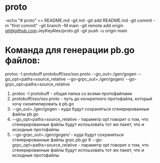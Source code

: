 # proto

-echo "# proto" >> README.md
-git init
-git add README.md
-git commit -m "first commit"
-git branch -M main
-git remote add origin git@github.com:JeyKeyAlex/proto.git
-git push -u origin main

# Команда для генерации pb.go файлов:

protoc -I protobuff protobuff/sso/sso.proto --go_out=./gen/gogen --go_opt=paths=source_relative --go-grpc_out=./gen/gogen/ --go-grpc_opt=paths=source_relative

1. protoc -I protobuff - общая папка со всеми протофайлами
2. protobuff/sso/sso.proto - путь до конкретного протофайла, который хочу скомпилировать в pb.go
3. --go_out=./gen/gogen - куда будут сохраняться сгенерированные файлы pb.go
4. --go_opt=paths=source_relative - параметр opt говорит о том, что сгенерированные файлы будут испоьзовать тот же пакет, что и исходные протофайлы
5. --go-grpc_out=./gen/gogen/ - куда будут сохраняться сгенерированные файлы grpc.pb.go
6  --go-grpc_opt=paths=source_relative - параметр opt говорит о том, что сгенерированные файлы будут испоьзовать тот же пакет, что и исходные протофайлы
